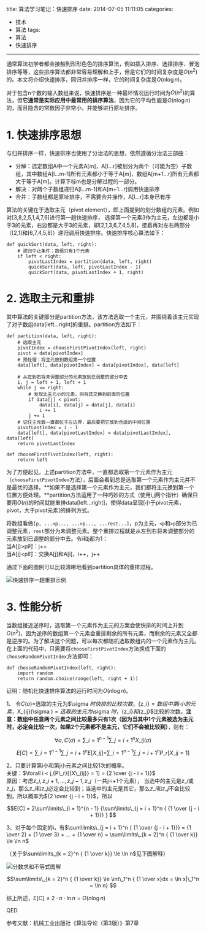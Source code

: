 title: 算法学习笔记：快速排序
date: 2014-07-05 11:11:05
categories:
- 技术
- 算法
tags:
- 算法
- 快速排序
---
通常算法初学者都会接触到形形色色的排序算法，例如插入排序、选择排序、冒泡排序等等，这些排序算法都非常容易理解和上手，但是它们的时间复杂度是$O(n^2)$的。本文将介绍快速排序，同归并排序一样，它的时间复杂度是$O(n \log n)$。

对于包含n个数的输入数组来说，快速排序是一种最坏情况运行时间为$O(n^2)$的算法，但**它通常是实际应用中最常用的排序算法**，因为它的平均性能是$O(n \log n)$的，而且隐含的常数因子非常小，并能够进行原址排序。

<!-- more -->

# 1. 快速排序思想

与归并排序一样，快速排序也使用了分治法的思想，依然遵循分治法三部曲：

* 分解：选定数组A中一个元素A[m]，A[l...r]被划分为两个（可能为空）子数组，其中数组A[l...m-1]所有元素都小于等于A[m]，数组A[m+1...r]所有元素都大于等于A[m]。计算下标m也是分解过程的一部分。
* 解决：对两个子数组递归A[l...m-1]和A[m+1...r]调用快速排序
* 合并：子数组都是原址排序，不需要合并操作，A[l...r]本身已有序

算法的关键在于选取主元（pivot element），即上面提到的划分数组的元素。例如对[3,8,2,5,1,4,7,6]进行第一趟快速排序，
选择第一个元素3作为主元，左边都是小于3的元素，右边都是大于3的元素，即[2,1,3,6,7,4,5,8]，接着再对左右两部分（[2,1]和[6,7,4,5,8]）递归调用快速排序。快速排序核心算法如下：

    def quickSort(data, left, right):
        # 递归中止条件：数组只有1个元素
        if left < right:
            pivotLastIndex = partition(data, left, right)
            quickSort(data, left, pivotLastIndex - 1)
            quickSort(data, pivotLastIndex + 1, right)

# 2. 选取主元和重排

其中算法的关键部分是partition方法，该方法选取一个主元，并围绕着该主元实现了对子数组data[left...right]的重排。partition方法如下：

    def partition(data, left, right):
        # 选取主元
        pivotIndex = chooseFirstPivotIndex(left, right)
        pivot = data[pivotIndex]
        # 预处理：将主元放到数组第一个位置
        data[left], data[pivotIndex] = data[pivotIndex], data[left]

        # 从左到右将未调整部分的元素放到已调整的部分中去
        i, j = left + 1, left + 1
        while j <= right:
            # 发现比主元小的元素，则将其交换到前面的位置
            if data[j] < pivot:
                data[i], data[j] = data[j], data[i]
                i += 1
            j += 1
        # 记住主元数一直都位于左边界，最后要把它放到合适的中间位置
        pivotLastIndex = i - 1
        data[left], data[pivotLastIndex] = data[pivotLastIndex], data[left]
        return pivotLastIndex

    def chooseFirstPivotIndex(left, right):
        return left

为了方便起见，上述partition方法中，一直都选取第一个元素作为主元（`chooseFirstPivotIndex`方法），后面会看到总是选取第一个元素作为主元并不是最优的选择。**如果不是选择第一个元素作为主元，我们都将主元换到第一个位置方便处理。**partition方法运用了一种巧妙的方式（使用i,j两个指针）确保只要用$O(n)$的时间就能重排data[left...right]，使得data呈现[小于pivot元素，pivot，大于pivot元素]的排列方式。

将数组看做`[p, ...<p..., ...>p..., ...rest...]`，p为主元，`<p`和`>p`部分为已调整元素，`rest`部分为未调整元素。整个重排过程就是从左到右将未调整部分的元素放到已调整的部分中去。令i和j都为1：  
当A[j]>p时：j++  
当A[j]&lt;p时：交换A[j]和A[i]，i++，j++  

通过下面的图例可以比较清晰地看到partition具体的重排过程。

![快速排序一趟重排示例](http://raytaylorlin-blog.oss-cn-shenzhen.aliyuncs.com/image/algorithm/%E5%BF%AB%E9%80%9F%E6%8E%92%E5%BA%8F%E4%B8%80%E8%B6%9F%E9%87%8D%E6%8E%92%E7%A4%BA%E4%BE%8B.jpg)

# 3. 性能分析

当数组接近逆序时，选取第一个元素作为主元的方案会使快排的时间上升到$O(n^2)$，因为逆序的数组第一个元素会重排剩余的所有元素，而剩余的元素又全都是逆序的。为了解决这个问题，可以每次都随机选取数组内的一个元素作为主元。在上面的代码中，只需要将`chooseFirstPivotIndex`方法换成下面的`chooseRandomPivotIndex`方法即可：

    def chooseRandomPivotIndex(left, right):
        import random
        return random.choice(range(left, right + 1))

证明：随机化快速排序算法的运行时间为$O(n \log n)$。

1、 令$C(\sigma )$=选取的主元为$\sigma $时快排的比较次数，${z\_i}$=数组中第i小的元素，$X_{ij}(\sigma )$=选取的主元为$\sigma $时，${z_i}$和${z_j}$比较的次数。**注意：数组中任意两个元素之间比较最多只有1次（因为当其中1个元素被选为主元时，必定会比较一次，如果2个元素都不是主元，它们不会被比较到）**，则有：

$$\forall \sigma ,C(\sigma ) = \sum\limits\_{i = 1}^{n - 1} {\sum\limits\_{j = i + 1}^n { {X\_{ij}}(\sigma )} } $$

$$E[C] = \sum\limits\_{i = 1}^{n - 1} {\sum\limits\_{j = i + 1}^n {E[{X\_{ij}}] = } } \sum\limits\_{i = 1}^{n - 1} {\sum\limits\_{j = i + 1}^n { {P\_r}[{X\_{ij}} = 1]} } $$

2、只要计算第i小和第j小元素之间比较1次的概率。  
关键：$\forall i < j,{P\_r}[{X\_{ij}} = 1] = {2 \over {j - i + 1}}$  
原因：考虑${z\_i},{z\_{i + 1}},...,{z\_{j - 1}},{z\_j}$（一共j-i+1个元素），
当选中的主元是${z\_i}$或${z\_j}$，那么${z\_i}$和${z\_j}$必定会比较到；当选中的主元是其它，那么${z\_i}$和${z\_j}$不会比较到，所以概率为${2 \over {j - i + 1}}$，所以

$$E[C] = 2\sum\limits\_{i = 1}^{n - 1} {\sum\limits\_{j = i + 1}^n { {1 \over {j - i + 1}}} } $$

3、对于每个固定的i，有$\sum\limits\_{j = i + 1}^n { {1 \over {j - i + 1}}}  = {1 \over 2} + {1 \over 3} + ... + {1 \over n} = \sum\limits\_{k = 2}^n { {1 \over k}}  \le \ln n$

（关于$\sum\limits_{k = 2}^n { {1 \over k}}  \le \ln n$见下图解释）

![分数求和不等式图解](http://raytaylorlin-blog.oss-cn-shenzhen.aliyuncs.com/image/algorithm/%E5%88%86%E6%95%B0%E6%B1%82%E5%92%8C%E4%B8%8D%E7%AD%89%E5%BC%8F%E5%9B%BE%E8%A7%A3.jpg)

$$\sum\limits\_{k = 2}^n { {1 \over k}}  \le \int\_1^n { {1 \over x}dx = \ln x|\_1^n = \ln n} $$

综上所述，$E[C] \le 2 \cdot n \cdot \ln n = O(n\log n)$

QED


参考文献：机械工业出版社《算法导论（第3版）》第7章
